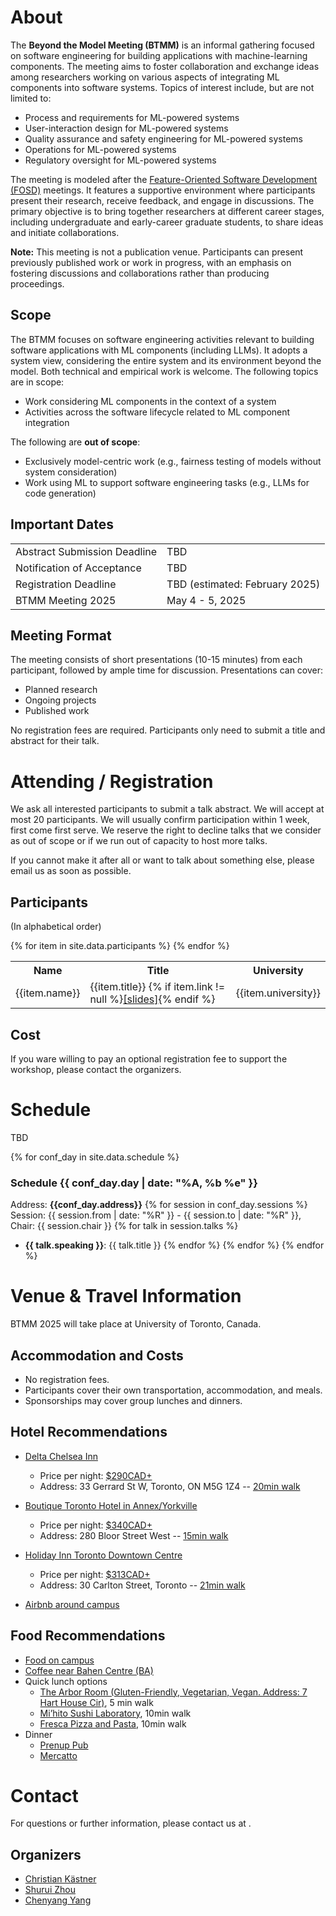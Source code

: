# About
The **Beyond the Model Meeting (BTMM)** is an informal gathering focused on software engineering for building applications with machine-learning components. The meeting aims to foster collaboration and exchange ideas among researchers working on various aspects of integrating ML components into software systems. Topics of interest include, but are not limited to:

- Process and requirements for ML-powered systems
- User-interaction design for ML-powered systems
- Quality assurance and safety engineering for ML-powered systems
- Operations for ML-powered systems
- Regulatory oversight for ML-powered systems

The meeting is modeled after the [Feature-Oriented Software Development (FOSD)](https://fosd.github.io/FOSD2025/) meetings. It features a supportive environment where participants present their research, receive feedback, and engage in discussions. The primary objective is to bring together researchers at different career stages, including undergraduate and early-career graduate students, to share ideas and initiate collaborations.

**Note:** This meeting is not a publication venue. Participants can present previously published work or work in progress, with an emphasis on fostering discussions and collaborations rather than producing proceedings.

## Scope
The BTMM focuses on software engineering activities relevant to building software applications with ML components (including LLMs). It adopts a system view, considering the entire system and its environment beyond the model. Both technical and empirical work is welcome. The following topics are in scope:

- Work considering ML components in the context of a system
- Activities across the software lifecycle related to ML component integration

The following are **out of scope**:

- Exclusively model-centric work (e.g., fairness testing of models without system consideration)
- Work using ML to support software engineering tasks (e.g., LLMs for code generation)

## Important Dates

<table>
  <tr>
    <td>Abstract Submission Deadline</td>
    <td>TBD </td>
  </tr>
  <tr>
    <td>Notification of Acceptance</td>
    <td>TBD </td>
  </tr>
  <tr>
    <td>Registration Deadline</td>
    <td>TBD (estimated: February 2025) </td>
  </tr>
  <tr>
    <td>BTMM Meeting 2025</td>
    <td>May 4 - 5, 2025</td>
  </tr>
</table>

## Meeting Format
The meeting consists of short presentations (10-15 minutes) from each participant, followed by ample time for discussion. Presentations can cover:

- Planned research
- Ongoing projects
- Published work

No registration fees are required. Participants only need to submit a title and abstract for their talk.

# Attending / Registration
We ask all interested participants to submit a talk abstract. We will accept at most 20 participants. We will usually confirm participation within 1 week, first come first serve. We reserve the right to decline talks that we consider as out of scope or if we run out of capacity to host more talks.

If you cannot make it after all or want to talk about something else, please email us as soon as possible.

## Participants

(In alphabetical order)

<table>
  <tr>
    <th>Name</th>
    <th>Title</th>
    <th>University</th>
  </tr>
  {% for item in site.data.participants %}
  <tr>
   <td width="20%">{{item.name}}</td>
   <td width="60%">{{item.title}} {% if item.link != null %}<a href={{item.link}} target="_blank" >[slides]</a>{% endif %}</td>
   <td width="20%">{{item.university}}</td>
  </tr>
 {% endfor %}

</table>

## Cost
If you ware willing to pay an optional registration fee to support the workshop, please contact the organizers.

# Schedule
TBD

{% for conf_day in site.data.schedule %}
### Schedule {{ conf_day.day | date: "%A, %b %e" }}
Address: **{{conf_day.address}}**
{% for session in conf_day.sessions %}
Session: {{ session.from | date: "%R" }} - {{ session.to | date: "%R" }}, Chair: {{ session.chair }} 
{% for talk in session.talks %}
* **{{ talk.speaking }}**: {{ talk.title }}
{% endfor %}
{% endfor %}
{% endfor %}

# Venue & Travel Information
BTMM 2025 will take place at University of Toronto, Canada.


## Accommodation and Costs
- No registration fees.
- Participants cover their own transportation, accommodation, and meals.
- Sponsorships may cover group lunches and dinners.

## Hotel Recommendations

- [Delta Chelsea Inn](http://www.deltahotels.com/hotels/hotels.php?hotelId=10)
  - Price per night: [$290CAD+](https://reservation.brilliantbylangham.com/?_gl=1*bqpy8s*_gcl_aw*R0NMLjE3Mzc0ODUwMDEuQ2owS0NRaUFxTDI4QmhDckFSSXNBQ1lKdmtlaDFWZHVsREZTU2JQZEdSaWtPU3drZXI1MF9zZkNjU055ajV3b3BoV0xLT1BCcHhreXIyMGFBb2tFRUFMd193Y0I.*_gcl_dc*R0NMLjE3Mzc0ODUwMDEuQ2owS0NRaUFxTDI4QmhDckFSSXNBQ1lKdmtlaDFWZHVsREZTU2JQZEdSaWtPU3drZXI1MF9zZkNjU055ajV3b3BoV0xLT1BCcHhreXIyMGFBb2tFRUFMd193Y0I.*_gcl_au*MTUyOTMzNzQ1My4xNzM3NDg1MDAx&adobe_mc=MCMID%3D06055212287097977022571148061850131206%7CMCORGID%3D085C2C1653DB0FFF0A490D4B%2540AdobeOrg%7CTS%3D1737485194&adult=1&arrive=2025-05-03&chain=10316&child=0&config=brilliant&currency=CAD&depart=2025-05-05&hotel=59052&level=hotel&locale=en-US&productcurrency=CAD&rooms=1&theme=brilliant)
  - Address: 33 Gerrard St W, Toronto, ON M5G 1Z4 -- [20min walk](https://www.google.com/maps/dir/Bahen+Centre+for+Information+Technology,+Bahen+Centre+for+Information+Technology,+Saint+George+Street,+Toronto,+ON/Chelsea+Hotel,+Toronto,+33+Gerrard+St+W,+Toronto,+ON+M5G+1Z4/@43.6586581,-79.3953102,16z/data=!3m1!4b1!4m14!4m13!1m5!1m1!1s0x882b34c75165c957:0x6459384147b4b67b!2m2!1d-79.397298!2d43.6598045!1m5!1m1!1s0x882b34b57f88aad5:0xa9bf8d18c55906a9!2m2!1d-79.3830973!2d43.6584976!3e2?entry=ttu&g_ep=EgoyMDI1MDExNS4wIKXMDSoASAFQAw%3D%3D)

- [Boutique Toronto Hotel in Annex/Yorkville](https://www.ihg.com/kimptonhotels/hotels/us/en/saint-george-hotel-toronto-on/yyzbs/hoteldetail)
  - Price per night: [$340CAD+](https://www.ihg.com/kimptonhotels/hotels/us/en/find-hotels/select-roomrate?fromRedirect=true&qSrt=sBR&qDest=Kimpton%20Saint%20George%20Hotel&qErm=false&qSlH=YYZBS&qRms=1&qAdlt=1&qChld=0&qCiD=03&qCiMy=042025&qCoD=05&qCoMy=042025&qAAR=6CBARC&qRtP=6CBARC&setPMCookies=true&qSHBrC=KI&qpMbw=0&qpMn=0&srb_u=1&qChAge=&qRmFltr=)
  - Address: 280 Bloor Street West -- [15min walk](https://www.google.com/maps/dir/Bahen+Centre+for+Information+Technology,+Bahen+Centre+for+Information+Technology,+Saint+George+Street,+Toronto,+ON/280+Bloor+St+W,+Toronto,+ON+M5S+1V8/@43.6636413,-79.4043296,16z/data=!3m1!4b1!4m14!4m13!1m5!1m1!1s0x882b34c75165c957:0x6459384147b4b67b!2m2!1d-79.397298!2d43.6598045!1m5!1m1!1s0x882b34bda8212af3:0x5c0430a82b4b5b64!2m2!1d-79.4009166!2d43.6675766!3e2?entry=ttu&g_ep=EgoyMDI1MDExNS4wIKXMDSoASAFQAw%3D%3D)

- [Holiday Inn Toronto Downtown Centre](https://www.ihg.com/holidayinn/hotels/us/en/toronto/yyzct/hoteldetail)
  - Price per night: [$313CAD+](https://www.ihg.com/holidayinn/hotels/us/en/find-hotels/select-roomrate?fromRedirect=true&qSrt=sBR&qDest=Holiday%20Inn%20Toronto%20Downtown%20Centre&qErm=false&qSlH=YYZCT&qRms=1&qAdlt=1&qChld=0&qCiD=03&qCiMy=042025&qCoD=05&qCoMy=042025&qAAR=6CBARC&qRtP=6CBARC&setPMCookies=true&qSHBrC=HI&qpMbw=0&qpMn=0&srb_u=1&qChAge=&qRmFltr=)
  - Address: 30 Carlton Street, Toronto -- [21min walk](https://www.google.com/maps/dir/30+Carlton+Street,+Toronto,+Ontario+M5B+2E9/Bahen+Centre+for+Information+Technology,+40+St+George+St,+Toronto,+ON+M5S+2E4/@43.6608653,-79.3942917,16z/data=!3m2!4b1!5s0x882b34c0acf2fcbb:0xb8e80e849329fc88!4m14!4m13!1m5!1m1!1s0x882b34b4c50a2865:0x67534e831966b080!2m2!1d-79.3810901!2d43.6616807!1m5!1m1!1s0x882b34c75165c957:0x6459384147b4b67b!2m2!1d-79.397298!2d43.6598045!3e2?entry=ttu&g_ep=EgoyMDI1MDExNS4wIKXMDSoASAFQAw%3D%3D)

- [Airbnb around campus](https://www.airbnb.ca/s/University-of-Toronto--Toronto--Ontario--Canada/homes?refinement_paths%5B%5D=%2Fhomes&flexible_trip_lengths%5B%5D=one_week&monthly_start_date=2025-02-01&monthly_length=3&monthly_end_date=2025-05-01&price_filter_input_type=0&channel=EXPLORE&query=University%20of%20Toronto%2C%20Toronto%2C%20ON&place_id=ChIJq_9ZrL80K4gRjkgaYCMz9ok&location_bb=Qi6sxcKex%2B9CLqA9wp7Siw%3D%3D&date_picker_type=calendar&checkin=2025-05-03&checkout=2025-05-05&adults=1&source=structured_search_input_header&search_type=autocomplete_click)

## Food Recommendations

- [Food on campus](https://foodservices.utoronto.ca/where-to-eat/)
- [Coffee near Bahen Centre (BA)](https://www.google.com/maps/search/coffee/@43.6598042,-79.3998729,16z/data=!3m1!4b1![…]3.6598045?entry=ttu&g_ep=EgoyMDI1MDEyMC4wIKXMDSoASAFQAw%3D%3D)
- Quick lunch options
  - [The Arbor Room (Gluten-Friendly, Vegetarian, Vegan. Address: 7 Hart House Cir)](https://harthouse.ca/arbor-room), 5 min walk
  - [Mi’hito Sushi Laboratory](https://maps.app.goo.gl/xhn9BmJpAcCSJPA37), 10min walk
  - [Fresca Pizza and Pasta](https://maps.app.goo.gl/Jg4DVAFoVKHBzbRt7), 10min walk
- Dinner
  - [Prenup Pub](https://maps.app.goo.gl/iKWDS6ZJayfgtqyJ7)
  - [Mercatto](https://maps.app.goo.gl/oQVAGpJ4V33ARMDp6)

# Contact
For questions or further information, please contact us at <email-here>.

## Organizers
- [Christian Kästner](https://www.cs.cmu.edu/~ckaestne/)
- [Shurui Zhou](https://www.eecg.utoronto.ca/~shuruiz/)
- [Chenyang Yang](https://www.cs.cmu.edu/~cyang3/)